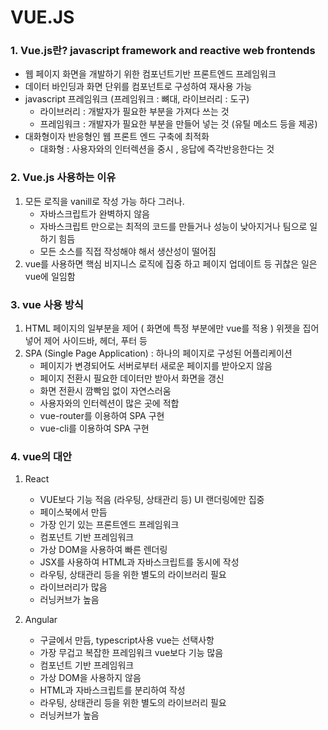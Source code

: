# VUE.JS
### 1. Vue.js란?  javascript framework and reactive web frontends
* 웹 페이지 화면을 개발하기 위한 컴포넌트기반 프론트엔드 프레임워크 
* 데이터 바인딩과 화면 단위를 컴포넌트로 구성하여 재사용 가능
* javascript 프레임워크 (프레임워크 : 뼈대, 라이브러리 : 도구)
  * 라이브러리 : 개발자가 필요한 부분을 가져다 쓰는 것               
  * 프레임워크 : 개발자가 필요한 부분을 만들어 넣는 것 (유틸 메소드 등을 제공)
* 대화형이자 반응형인 웹 프론트 엔드 구축에 최적화 
  * 대화형 : 사용자와의 인터렉션을 중시 , 응답에 즉각반응한다는 것


### 2. Vue.js 사용하는 이유
1. 모든 로직을 vanill로 작성 가능 하다 그러나.
   * 자바스크립트가 완벽하지 않음 
   * 자바스크립트 만으로는 최적의 코드를 만들거나 성능이 낮아지거나 팀으로 일하기 힘듬
   * 모든 소스를 직접 작성해야 해서 생산성이 떨어짐
2. vue를 사용하면 핵심 비지니스 로직에 집중 하고 페이지 업데이트 등 귀찮은 일은 vue에 일임함


### 3. vue 사용 방식
1. HTML 페이지의 일부분을 제어 ( 화면에 특정 부분에만 vue를 적용 ) 위젯을 집어넣어 제어 사이드바, 헤더, 푸터 등
2. SPA (Single Page Application) : 하나의 페이지로 구성된 어플리케이션
   * 페이지가 변경되어도 서버로부터 새로운 페이지를 받아오지 않음
   * 페이지 전환시 필요한 데이터만 받아서 화면을 갱신
   * 화면 전환시 깜빡임 없이 자연스러움
   * 사용자와의 인터렉션이 많은 곳에 적합
   * vue-router를 이용하여 SPA 구현
   * vue-cli를 이용하여 SPA 구현


### 4. vue의 대안
1. React
   * VUE보다 기능 적음 (라우팅, 상태관리 등) UI 랜더링에만 집중
   * 페이스북에서 만듬
   * 가장 인기 있는 프론트엔드 프레임워크
   * 컴포넌트 기반 프레임워크
   * 가상 DOM을 사용하여 빠른 렌더링
   * JSX를 사용하여 HTML과 자바스크립트를 동시에 작성
   * 라우팅, 상태관리 등을 위한 별도의 라이브러리 필요
   * 라이브러리가 많음
   * 러닝커브가 높음
   
2. Angular
   * 구글에서 만듬, typescript사용 vue는 선택사항
   * 가장 무겁고 복잡한 프레임워크 vue보다 기능 많음
   * 컴포넌트 기반 프레임워크
   * 가상 DOM을 사용하지 않음
   * HTML과 자바스크립트를 분리하여 작성
   * 라우팅, 상태관리 등을 위한 별도의 라이브러리 필요
   * 러닝커브가 높음